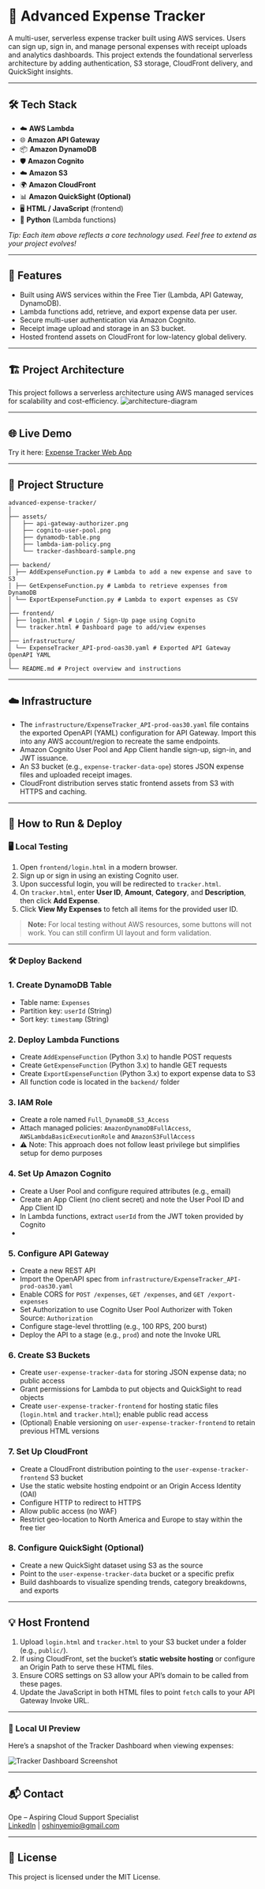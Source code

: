# 💎 Advanced Expense Tracker

A multi-user, serverless expense tracker built using AWS services. Users can sign up, sign in, and manage personal expenses with receipt uploads and analytics dashboards. This project extends the foundational serverless architecture by adding authentication, S3 storage, CloudFront delivery, and QuickSight insights.

---

## 🛠 Tech Stack

- ☁️ **AWS Lambda**  
- 🌐 **Amazon API Gateway**  
- 📦 **Amazon DynamoDB**  
- 🛡️ **Amazon Cognito**  
- ☁️ **Amazon S3**  
- 🌍 **Amazon CloudFront**  
- 📊 **Amazon QuickSight (Optional)**  
- 🖥️ **HTML / JavaScript** (frontend)  
- 🐍 **Python** (Lambda functions)  

*Tip: Each item above reflects a core technology used. Feel free to extend as your project evolves!*

---

## 🚀 Features

- Built using AWS services within the Free Tier (Lambda, API Gateway, DynamoDB).  
- Lambda functions add, retrieve, and export expense data per user.  
- Secure multi-user authentication via Amazon Cognito.  
- Receipt image upload and storage in an S3 bucket.  
- Hosted frontend assets on CloudFront for low-latency global delivery.  

---

## 🏗️ Project Architecture
This project follows a serverless architecture using AWS managed services for scalability and cost-efficiency.
![architecture-diagram](assets/architecture-diagram.png)

---

## 🌐 Live Demo
Try it here: [Expense Tracker Web App](https://d1kwramx1iu2rs.cloudfront.net/)

---

## 📂 Project Structure

```
advanced-expense-tracker/
│
├── assets/
│   ├── api-gateway-authorizer.png
│   ├── cognito-user-pool.png
│   ├── dynamodb-table.png
│   ├── lambda-iam-policy.png
│   └── tracker-dashboard-sample.png
│
├── backend/
│ ├── AddExpenseFunction.py # Lambda to add a new expense and save to S3
│ ├── GetExpenseFunction.py # Lambda to retrieve expenses from DynamoDB
│ └── ExportExpenseFunction.py # Lambda to export expenses as CSV
│
├── frontend/
│ ├── login.html # Login / Sign-Up page using Cognito
│ └── tracker.html # Dashboard page to add/view expenses
│
├── infrastructure/
│ └── ExpenseTracker_API-prod-oas30.yaml # Exported API Gateway OpenAPI YAML
│
└── README.md # Project overview and instructions

```

---

## ☁️ Infrastructure

- The `infrastructure/ExpenseTracker_API-prod-oas30.yaml` file contains the exported OpenAPI (YAML) configuration for API Gateway. Import this into any AWS account/region to recreate the same endpoints.  
- Amazon Cognito User Pool and App Client handle sign-up, sign-in, and JWT issuance.  
- An S3 bucket (e.g., `expense-tracker-data-ope`) stores JSON expense files and uploaded receipt images.  
- CloudFront distribution serves static frontend assets from S3 with HTTPS and caching.

---

## 🚀 How to Run & Deploy

### 🖥️ Local Testing

1. Open `frontend/login.html` in a modern browser.  
2. Sign up or sign in using an existing Cognito user.  
3. Upon successful login, you will be redirected to `tracker.html`.  
4. On `tracker.html`, enter **User ID**, **Amount**, **Category**, and **Description**, then click **Add Expense**.  
5. Click **View My Expenses** to fetch all items for the provided user ID.

> **Note:** For local testing without AWS resources, some buttons will not work. You can still confirm UI layout and form validation.

---

### 🛠️ Deploy Backend

### 1. Create DynamoDB Table

* Table name: `Expenses`
* Partition key: `userId` (String)
* Sort key: `timestamp` (String)

### 2. Deploy Lambda Functions

* Create `AddExpenseFunction` (Python 3.x) to handle POST requests
* Create `GetExpenseFunction` (Python 3.x) to handle GET requests
* Create `ExportExpenseFunction` (Python 3.x) to export expense data to S3
* All function code is located in the `backend/` folder

### 3. IAM Role

* Create a role named `Full_DynamoDB_S3_Access`
* Attach managed policies: `AmazonDynamoDBFullAccess`, `AWSLambdaBasicExecutionRole` and `AmazonS3FullAccess`
* ⚠️ Note: This approach does not follow least privilege but simplifies setup for demo purposes

### 4. Set Up Amazon Cognito

* Create a User Pool and configure required attributes (e.g., email)
* Create an App Client (no client secret) and note the User Pool ID and App Client ID
* In Lambda functions, extract `userId` from the JWT token provided by Cognito
* 
### 5. Configure API Gateway

* Create a new REST API
* Import the OpenAPI spec from `infrastructure/ExpenseTracker_API-prod-oas30.yaml`
* Enable CORS for `POST /expenses`, `GET /expenses`, and `GET /export-expenses`
* Set Authorization to use Cognito User Pool Authorizer with Token Source: `Authorization`
* Configure stage-level throttling (e.g., 100 RPS, 200 burst)
* Deploy the API to a stage (e.g., `prod`) and note the Invoke URL

### 6. Create S3 Buckets

* Create `user-expense-tracker-data` for storing JSON expense data; no public access
* Grant permissions for Lambda to put objects and QuickSight to read objects
* Create `user-expense-tracker-frontend` for hosting static files (`login.html` and `tracker.html`); enable public read access
* (Optional) Enable versioning on `user-expense-tracker-frontend` to retain previous HTML versions

### 7. Set Up CloudFront

* Create a CloudFront distribution pointing to the `user-expense-tracker-frontend` S3 bucket
* Use the static website hosting endpoint or an Origin Access Identity (OAI)
* Configure HTTP to redirect to HTTPS
* Allow public access (no WAF)
* Restrict geo-location to North America and Europe to stay within the free tier

### 8. Configure QuickSight (Optional)

* Create a new QuickSight dataset using S3 as the source
* Point to the `user-expense-tracker-data` bucket or a specific prefix
* Build dashboards to visualize spending trends, category breakdowns, and exports

---

## 💡 Host Frontend

1. Upload `login.html` and `tracker.html` to your S3 bucket under a folder (e.g., `public/`).  
2. If using CloudFront, set the bucket’s **static website hosting** or configure an Origin Path to serve these HTML files.  
3. Ensure CORS settings on S3 allow your API’s domain to be called from these pages.  
4. Update the JavaScript in both HTML files to point `fetch` calls to your API Gateway Invoke URL.  

---

### 🧪 Local UI Preview

Here’s a snapshot of the Tracker Dashboard when viewing expenses:

![Tracker Dashboard Screenshot](assets/tracker-dashboard-sample.png)

---

## 📬 Contact

Ope – Aspiring Cloud Support Specialist  
[LinkedIn](https://linkedin.com/in/oshinyemio) | [oshinyemio@gmail.com](mailto:oshinyemio@gmail.com)

---

## 📜 License

This project is licensed under the MIT License.
